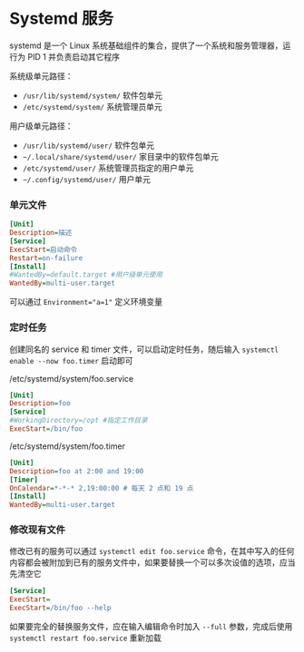 # Systemd 服务

systemd 是一个 Linux 系统基础组件的集合，提供了一个系统和服务管理器，运行为 PID 1 并负责启动其它程序

系统级单元路径：

- `/usr/lib/systemd/system/` 软件包单元
- `/etc/systemd/system/` 系统管理员单元

用户级单元路径：

- `/usr/lib/systemd/user/` 软件包单元
- `~/.local/share/systemd/user/` 家目录中的软件包单元
- `/etc/systemd/user/` 系统管理员指定的用户单元
- `~/.config/systemd/user/` 用户单元

### 单元文件

```ini
[Unit]
Description=描述
[Service]
ExecStart=启动命令
Restart=on-failure
[Install]
#WantedBy=default.target #用户级单元使用
WantedBy=multi-user.target
```

可以通过 `Environment="a=1"` 定义环境变量

### 定时任务

创建同名的 service 和 timer 文件，可以启动定时任务，随后输入 `systemctl enable --now foo.timer` 启动即可

/etc/systemd/system/foo.service

```ini
[Unit]
Description=foo
[Service]
#WorkingDirectory=/opt #指定工作目录
ExecStart=/bin/foo
```

/etc/systemd/system/foo.timer

```ini
[Unit]
Description=foo at 2:00 and 19:00
[Timer]
OnCalendar=*-*-* 2,19:00:00 # 每天 2 点和 19 点
[Install]
WantedBy=multi-user.target
```

### 修改现有文件

修改已有的服务可以通过 `systemctl edit foo.service` 命令，在其中写入的任何内容都会被附加到已有的服务文件中，如果要替换一个可以多次设值的选项，应当先清空它

```ini
[Service]
ExecStart=
ExecStart=/bin/foo --help
```

如果要完全的替换服务文件，应在输入编辑命令时加入 `--full` 参数，完成后使用 `systemctl restart foo.service` 重新加载
